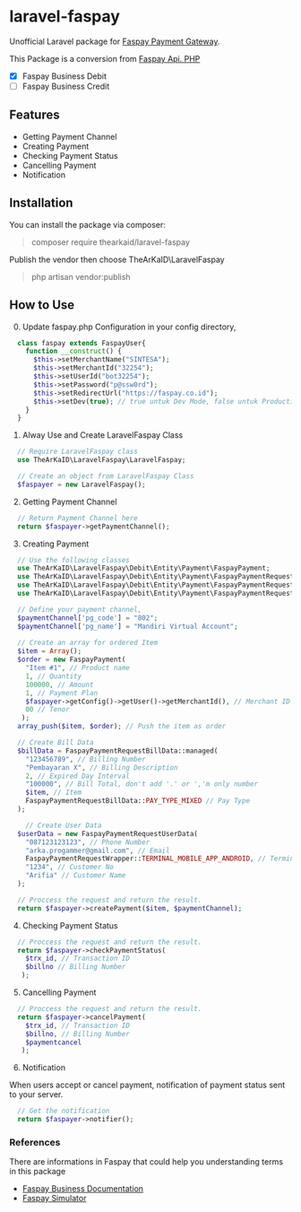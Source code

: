 # laravel-faspay
Unofficial Laravel package for [Faspay Payment Gateway](https://faspay.co.id).

This Package is a conversion from [Faspay Api. PHP](https://github.com/hilmanshini/FaspayApI_PHP)

- [x] Faspay Business Debit
- [ ] Faspay Business Credit

## Features
- Getting Payment Channel
- Creating Payment
- Checking Payment Status
- Cancelling Payment
- Notification

## Installation
You can install the package via composer:
> composer require thearkaid/laravel-faspay


Publish the vendor then choose TheArKaID\LaravelFaspay
> php artisan vendor:publish


## How to Use
0. Update faspay.php Configuration in your config directory,

```php
  class faspay extends FaspayUser{
    function __construct() {
      $this->setMerchantName("SINTESA");
      $this->setMerchantId("32254");
      $this->setUserId("bot32254");
      $this->setPassword("p@ssw0rd");
      $this->setRedirectUrl("https://faspay.co.id");
      $this->setDev(true); // true untuk Dev Mode, false untuk Production Mode
    }
  }
```

1. Alway Use and Create LaravelFaspay Class

```php
  // Require LaravelFaspay class
  use TheArKaID\LaravelFaspay\LaravelFaspay;

  // Create an object from LaravelFaspay Class
  $faspayer = new LaravelFaspay();
```

2. Getting Payment Channel

```php
  // Return Payment Channel here
  return $faspayer->getPaymentChannel();
```

3. Creating Payment

```php
  // Use the following classes
  use TheArKaID\LaravelFaspay\Debit\Entity\Payment\FaspayPayment;
  use TheArKaID\LaravelFaspay\Debit\Entity\Payment\FaspayPaymentRequestBillData;
  use TheArKaID\LaravelFaspay\Debit\Entity\Payment\FaspayPaymentRequestUserData;
  use TheArKaID\LaravelFaspay\Debit\Entity\Payment\FaspayPaymentRequestWrapper;

  // Define your payment channel,
  $paymentChannel['pg_code'] = "802";
  $paymentChannel['pg_name'] = "Mandiri Virtual Account";
  
  // Create an array for ordered Item
  $item = Array();
  $order = new FaspayPayment(
    "Item #1", // Product name
    1, // Quantity
    100000, // Amount
    1, // Payment Plan
    $faspayer->getConfig()->getUser()->getMerchantId(), // Merchant ID
    00 // Tenor
   );
  array_push($item, $order); // Push the item as order

  // Create Bill Data
  $billData = FaspayPaymentRequestBillData::managed(
    "123456789", // Billing Number
    "Pembayaran X", // Billing Description
    2, // Expired Day Interval
    "100000", // Bill Total, don't add '.' or ','m only number
    $item, // Item
    FaspayPaymentRequestBillData::PAY_TYPE_MIXED // Pay Type
  );

    // Create User Data
  $userData = new FaspayPaymentRequestUserData(
    "087123123123", // Phone Number
    "arka.progammer@gmail.com", // Email
    FaspayPaymentRequestWrapper::TERMINAL_MOBILE_APP_ANDROID, // Terminal
    "1234", // Customer No
    "Arifia" // Customer Name
  );

  // Proccess the request and return the result.
  return $faspayer->createPayment($item, $paymentChannel);
```

4. Checking Payment Status

```php
  // Proccess the request and return the result.
  return $faspayer->checkPaymentStatus(
    $trx_id, // Transaction ID
    $billno // Billing Number
   );
```

5. Cancelling Payment

```php
  // Proccess the request and return the result.
  return $faspayer->cancelPayment(
    $trx_id, // Transaction ID
    $billno, // Billing Number
    $paymentcancel
   );
```

6. Notification

When users accept or cancel payment, notification of payment status sent to your server. 

```php
  // Get the notification
  return $faspayer->notifier();
```

### References
There are informations in Faspay that could help you understanding terms in this package
- [Faspay Business Documentation](https://faspay.co.id/docs/index-business.html#faspay-business)
- [Faspay Simulator](https://dev.faspay.co.id/simulator)

